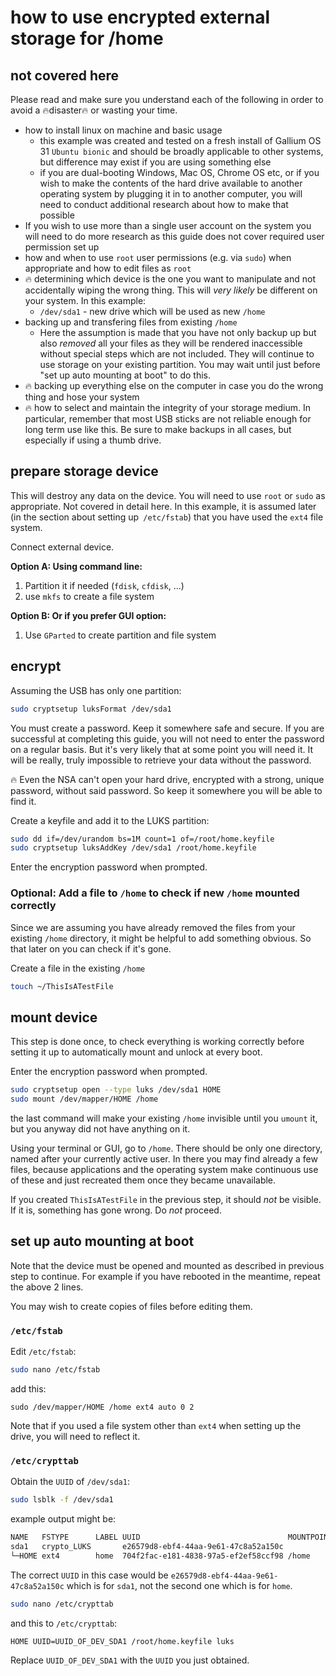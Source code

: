 # how to use encrypted external storage for /home


## not covered here

Please read and make sure you understand each of the following in order to avoid a 🔥disaster🔥 or wasting your time. 

- how to install linux on machine and basic usage
  - this example was created and tested on a fresh install of Gallium OS 31 `Ubuntu bionic` and should be broadly applicable to other systems, but difference may exist if you are using something else 
  - if you are dual-booting Windows, Mac OS, Chrome OS etc, or if you wish to make the contents of the hard drive available to another operating system by plugging it in to another computer, you will need to conduct additional research about how to make that possible
- If you wish to use more than a single user account on the system you will need to do more research as this guide does not cover required user permission set up
- how and when to use `root` user permissions (e.g. via `sudo`) when appropriate and how to edit files as `root`
- 🔥 determining which device is the one you want to manipulate and not accidentally wiping the wrong thing. This will *very likely* be different on your system. In this example:
  - `/dev/sda1` - new drive which will be used as new `/home`
- backing up and transfering files from existing `/home`
  - Here the assumption is made that you have not only backup up but also *removed* all your files as they will be rendered inaccessible without special steps which are not included. They will continue to use storage on your existing partition. You may wait until just before "set up auto mounting at boot" to do this. 
- 🔥 backing up everything else on the computer in case you do the wrong thing and hose your system
- 🔥 how to select and maintain the integrity of your storage medium. In particular, remember that most USB sticks are not reliable enough for long term use like this.  Be sure to make backups in all cases, but especially if using a thumb drive. 

## prepare storage device

This will destroy any data on the device. You will need to use `root` or `sudo` as appropriate. Not covered in detail here.  In this example, it is assumed later (in the section about setting up` /etc/fstab`) that you have used the `ext4` file system.

Connect external device.

**Option A: Using command line:**

1. Partition it if needed (`fdisk`, `cfdisk`, ...)
2. use `mkfs` to create a file system

**Option B: Or if you prefer GUI option:**

1. Use `GParted` to create partition and file system

## encrypt

Assuming the USB has only one partition:  

```sh
sudo cryptsetup luksFormat /dev/sda1
```

You must create a password. Keep it somewhere safe and secure. If you are successful at completing this guide, you will not need to enter the password on a regular basis. But it's very likely that at some point you will need it. It will be really, truly impossible to retrieve your data without the password. 

🔥 Even the NSA can't open your hard drive, encrypted with a strong, unique password, without said password. So keep it somewhere you will be able to find it. 

Create a keyfile and add it to the LUKS partition:

```sh
sudo dd if=/dev/urandom bs=1M count=1 of=/root/home.keyfile
sudo cryptsetup luksAddKey /dev/sda1 /root/home.keyfile
```

Enter the encryption password when prompted. 

### Optional: Add a file to `/home` to check if new `/home` mounted correctly

Since we are assuming you have already removed the files from your existing `/home` directory, it might be helpful to add something obvious. So that later on you can check if it's gone. 

Create a file in the existing `/home`

```sh
touch ~/ThisIsATestFile
```

## mount device

This step is done once, to check everything is working correctly before setting it up to automatically mount and unlock at every boot. 

Enter the encryption password when prompted. 

```sh
sudo cryptsetup open --type luks /dev/sda1 HOME
sudo mount /dev/mapper/HOME /home
```

the last command will make your existing `/home` invisible until you `umount` it, but you anyway did not have anything on it.

Using your terminal or GUI, go to `/home`. There should be only one directory, named after your currently active user. In there you may find already a few files, because applications and the operating system make continuous use of these and just recreated them once they became unavailable. 

If you created  `ThisIsATestFile` in the previous step, it should *not* be visible. If it is, something has gone wrong. Do *not* proceed. 

## set up auto mounting at boot

Note that the device must be opened and mounted as described in previous step to continue. For example if you have rebooted in the meantime, repeat the above 2 lines. 

You may wish to create copies of files before editing them. 

### `/etc/fstab`

Edit `/etc/fstab`:

```zsh
sudo nano /etc/fstab
```

add this:

```
sudo /dev/mapper/HOME /home ext4 auto 0 2
```

Note that if you used a file system other than `ext4`  when setting up the drive, you will need to reflect it. 

### `/etc/crypttab`

Obtain the `UUID` of `/dev/sda1`:

```sh
sudo lsblk -f /dev/sda1
```

example output might be:

```sh
NAME   FSTYPE      LABEL UUID                                 MOUNTPOINT
sda1   crypto_LUKS       e26579d8-ebf4-44aa-9e61-47c8a52a150c
└─HOME ext4        home  704f2fac-e181-4838-97a5-ef2ef58ccf98 /home
```

The correct `UUID` in this case would be `e26579d8-ebf4-44aa-9e61-47c8a52a150c` which is for `sda1`, not the second one which is for `home`.

```zsh
sudo nano /etc/crypttab
```

and this to `/etc/crypttab`:

```
HOME UUID=UUID_OF_DEV_SDA1 /root/home.keyfile luks
```

Replace `UUID_OF_DEV_SDA1` with the `UUID` you just obtained. 










